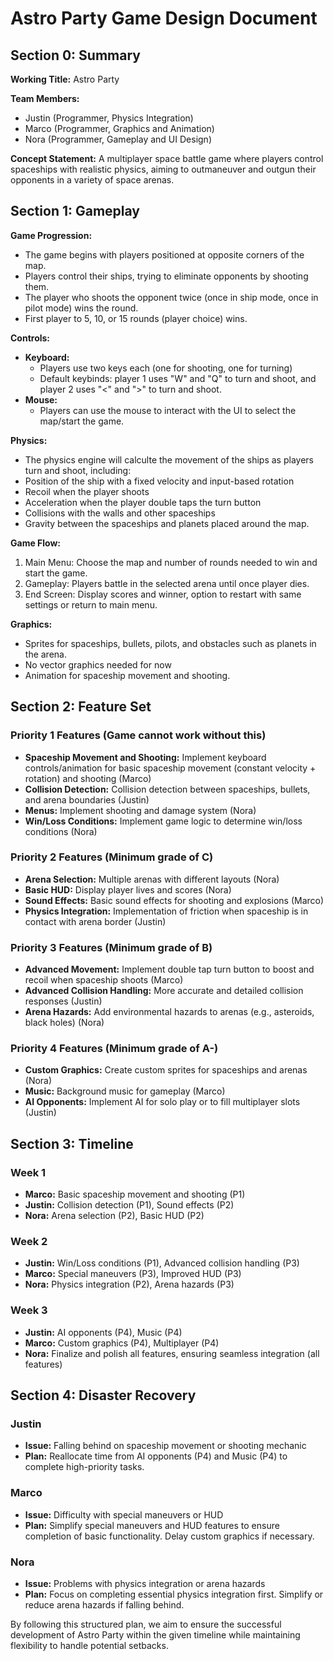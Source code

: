 # Astro Party Game Design Document

## Section 0: Summary

**Working Title:** Astro Party

**Team Members:**
- Justin (Programmer, Physics Integration)
- Marco (Programmer, Graphics and Animation)
- Nora (Programmer, Gameplay and UI Design)

**Concept Statement:** A multiplayer space battle game where players control spaceships with realistic physics, aiming to outmaneuver and outgun their opponents in a variety of space arenas.

## Section 1: Gameplay

**Game Progression:**
- The game begins with players positioned at opposite corners of the map.
- Players control their ships, trying to eliminate opponents by shooting them.
- The player who shoots the opponent twice (once in ship mode, once in pilot mode) wins the round.
- First player to 5, 10, or 15 rounds (player choice) wins.

**Controls:**
- **Keyboard:**
  - Players use two keys each (one for shooting, one for turning)
  - Default keybinds: player 1 uses "W" and "Q" to turn and shoot, and player 2 uses "<" and ">" to turn and shoot.
- **Mouse:** 
  - Players can use the mouse to interact with the UI to select the map/start the game.

**Physics:**
- The physics engine will calculte the movement of the ships as players turn and shoot, including:
- Position of the ship with a fixed velocity and input-based rotation
- Recoil when the player shoots
- Acceleration when the player double taps the turn button
- Collisions with the walls and other spaceships
- Gravity between the spaceships and planets placed around the map.

**Game Flow:**
1. Main Menu: Choose the map and number of rounds needed to win and start the game.
2. Gameplay: Players battle in the selected arena until once player dies.
3. End Screen: Display scores and winner, option to restart with same settings or return to main menu.

**Graphics:**
- Sprites for spaceships, bullets, pilots, and obstacles such as planets in the arena.
- No vector graphics needed for now
- Animation for spaceship movement and shooting.

## Section 2: Feature Set

### Priority 1 Features (Game cannot work without this)
- **Spaceship Movement and Shooting:** Implement keyboard controls/animation for basic spaceship movement (constant velocity + rotation) and shooting (Marco)
- **Collision Detection:** Collision detection between spaceships, bullets, and arena boundaries (Justin)
- **Menus:** Implement shooting and damage system (Nora)
- **Win/Loss Conditions:** Implement game logic to determine win/loss conditions (Nora)

### Priority 2 Features (Minimum grade of C)
- **Arena Selection:** Multiple arenas with different layouts (Nora)
- **Basic HUD:** Display player lives and scores (Nora)
- **Sound Effects:** Basic sound effects for shooting and explosions (Marco)
- **Physics Integration:** Implementation of friction when spaceship is in contact with arena border (Justin)

### Priority 3 Features (Minimum grade of B)
- **Advanced Movement:** Implement double tap turn button to boost and recoil when spaceship shoots (Marco)
- **Advanced Collision Handling:** More accurate and detailed collision responses (Justin)
- **Arena Hazards:** Add environmental hazards to arenas (e.g., asteroids, black holes) (Nora)

### Priority 4 Features (Minimum grade of A-)
- **Custom Graphics:** Create custom sprites for spaceships and arenas (Nora)
- **Music:** Background music for gameplay (Marco)
- **AI Opponents:** Implement AI for solo play or to fill multiplayer slots (Justin)

## Section 3: Timeline

### Week 1
- **Marco:** Basic spaceship movement and shooting (P1)
- **Justin:** Collision detection (P1), Sound effects (P2)
- **Nora:** Arena selection (P2), Basic HUD (P2)

### Week 2
- **Justin:** Win/Loss conditions (P1), Advanced collision handling (P3)
- **Marco:** Special maneuvers (P3), Improved HUD (P3)
- **Nora:** Physics integration (P2), Arena hazards (P3)

### Week 3
- **Justin:** AI opponents (P4), Music (P4)
- **Marco:** Custom graphics (P4), Multiplayer (P4)
- **Nora:** Finalize and polish all features, ensuring seamless integration (all features)

## Section 4: Disaster Recovery

### Justin
- **Issue:** Falling behind on spaceship movement or shooting mechanic
- **Plan:** Reallocate time from AI opponents (P4) and Music (P4) to complete high-priority tasks.

### Marco
- **Issue:** Difficulty with special maneuvers or HUD
- **Plan:** Simplify special maneuvers and HUD features to ensure completion of basic functionality. Delay custom graphics if necessary.

### Nora
- **Issue:** Problems with physics integration or arena hazards
- **Plan:** Focus on completing essential physics integration first. Simplify or reduce arena hazards if falling behind.

By following this structured plan, we aim to ensure the successful development of Astro Party within the given timeline while maintaining flexibility to handle potential setbacks.



